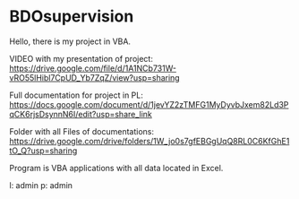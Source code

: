 # BDOsupervision

Hello, there is my project in VBA.

VIDEO with my presentation of project: https://drive.google.com/file/d/1A1NCb731W-vRO55lHibl7CpUD_Yb7ZqZ/view?usp=sharing

Full documentation for project in PL: https://docs.google.com/document/d/1jevYZ2zTMFG1MyDyvbJxem82Ld3PqCK6rjsDsynnN6I/edit?usp=share_link

Folder with all Files of documentations: https://drive.google.com/drive/folders/1W_jo0s7gfEBGgUqQ8RL0C6KfGhE1tO_Q?usp=sharing

Program is VBA applications with all data located in Excel.

l: admin
p: admin
